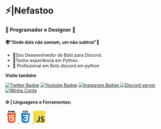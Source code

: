 # ⚡|Nefastoo

### 💎  Programador e Designer  💎



#### 🌍"Onde dois não somam, um não subtrai"🧠

- 🤖Sou Desenvolvedor de Bots para Discord.
- 🌟Tenho experiência em Python.
- 👦 Profissional em Bots discord em python

**Visite também**

[![Twitter Badge](https://img.shields.io/badge/-@NefastoCVMF-6633cc?style=flat-square&labelColor=6633cc&logo=twitter&logoColor=white&link=https://twitter.com/dieegosf)](https://twitter.com/NefastoCVmf) [![Youtube Badge](https://img.shields.io/badge/-Youtube-FF0000?style=flat-square&labelColor=FF0000&logo=youtube&logoColor=white&link=https://www.youtube.com/channel/UCI2j8vfzRQKOVW6fiZuid9w)](https://www.youtube.com/channel/UCRhKK6VrISnIWPJjYxBPKnA/videos) [![Instagram Badge](https://img.shields.io/badge/-Instagram-violet?style=flat-square&logo=Instagram&logoColor=white&link=https://www.instagram.com/eomagohh/)
](https://www.instagram.com/eomagohh/) 
<a href="https://discord.gg/7cr5mh5rjv"><img src="https://img.shields.io/discord/799477005627555890?color=7289da&logo=discord&logoColor=white" alt="Discord server" /></a>  <a href="https://discord.com/users/817160910871330836"><img src="https://img.shields.io/badge/-CY_%239082-4169E1?style=flat&labelColor=7289da&logo=discord&logoColor=white" alt="Minha Conta" /></a>
#### ⚙️  **|**  Linguagens e Ferramentas:

<p align="left"> <a href="https://www.w3.org/html/" target="_blank"> <img src="https://raw.githubusercontent.com/devicons/devicon/master/icons/html5/html5-original-wordmark.svg" alt="html5" width="40" height="40"/> </a><a href="https://www.w3schools.com/css/" target="_blank"> <img src="https://raw.githubusercontent.com/devicons/devicon/master/icons/css3/css3-original-wordmark.svg" alt="css3" width="40" height="40"/> </a> <a href="https://developer.mozilla.org/en-US/docs/Web/JavaScript" target="_blank"> <img src="https://raw.githubusercontent.com/devicons/devicon/master/icons/javascript/javascript-original.svg" alt="javascript" width="40" height="40"/> </a><a
